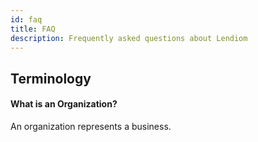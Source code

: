 ```yaml
---
id: faq
title: FAQ
description: Frequently asked questions about Lendiom
---
```


## Terminology

#### What is an Organization?
An organization represents a business.
